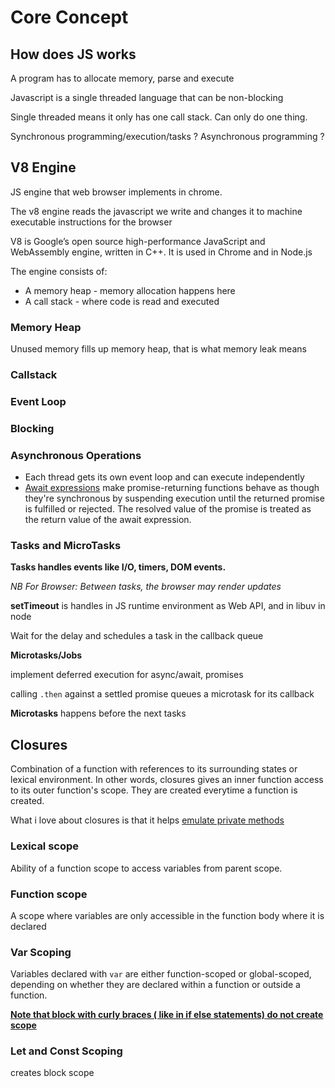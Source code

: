 # Core Concept

## How does JS works

A program has to allocate memory, parse and execute

Javascript is a single threaded language that can be non-blocking

Single threaded means it only has one call stack. Can only do one thing.

Synchronous programming/execution/tasks ?
Asynchronous programming ?


## V8 Engine

JS engine that web browser implements in chrome.

The v8 engine reads the javascript we write and changes it to machine executable instructions for the browser

V8 is Google’s open source high-performance JavaScript and WebAssembly engine, written in C++. It is used in Chrome and in Node.js

The engine consists of:
- A memory heap - memory allocation happens here
- A call stack - where code is read and executed

### Memory Heap

Unused memory fills up memory heap, that is what memory leak means

### Callstack

### Event Loop

### Blocking

### Asynchronous Operations

- Each thread gets its own event loop and can execute independently
- [Await expressions](https://developer.mozilla.org/en-US/docs/Web/JavaScript/Reference/Statements/async_function#description
) make promise-returning functions behave as though they're synchronous by suspending execution until the returned promise is fulfilled or rejected. The resolved value of the promise is treated as the return value of the await expression.

### Tasks and MicroTasks
**Tasks handles events like I/O, timers, DOM events.**

*NB For Browser: Between tasks, the browser may render updates*

**setTimeout** is handles in JS runtime environment as Web API, and in libuv in node

Wait for the delay and schedules a task in the callback queue

**Microtasks/Jobs**

implement deferred execution for async/await, promises

calling `.then` against a settled promise queues a microtask for its callback

**Microtasks** happens before the next tasks

## Closures
 Combination of a function with references to its surrounding states or lexical environment. In other words, closures gives an inner function access to its outer function's scope. They are created everytime a function is created.
 
 What i love about closures is that it helps [emulate private methods](https://developer.mozilla.org/en-US/docs/Web/JavaScript/Closures#emulating_private_methods_with_closures)

 ### Lexical scope
 Ability of a function scope to access variables from parent scope. 

 ### Function scope
 A scope where variables are only accessible in the function body where it is declared

 ### Var Scoping

 Variables declared with `var` are either function-scoped or global-scoped, depending on whether they are declared within a function or outside a function.

 [**Note that block with curly braces ( like in if else statements) do not create scope**]('https://developer.mozilla.org/en-US/docs/Web/JavaScript/Closures#scoping_with_let_and_const')

 ### Let and Const Scoping
 creates block scope

